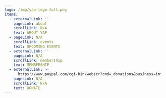 ```yaml
---
logo: /img/yap-logo-full.png
items:
  - externalLink: ''
    pageLink: about
    scrollLink: N/A
    text: ABOUT YAP
  - pageLink: N/A
    scrollLink: events
    text: UPCOMING EVENTS
  - externalLink: ''
    pageLink: N/A
    scrollLink: membership
    text: MEMBERSHIP
  - externalLink: >-
      https://www.paypal.com/cgi-bin/webscr?cmd=_donations&business=info@yapdc.org&lc=US&item_name=YOUNG+AFRICAN+PROFESSIONALS&no_note=0&cn=&curency_code=USD&bn=PP-DonationsBF:btn_donateCC_LG.gif:NonHosted
    pageLink: N/A
    scrollLink: N/A
    text: DONATE
---
```


